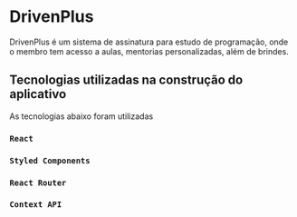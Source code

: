 # DrivenPlus

DrivenPlus é um sistema de assinatura para estudo de programação, onde o membro tem acesso a aulas, mentorias personalizadas, além de brindes.

## Tecnologias utilizadas na construção do aplicativo

As tecnologias abaixo foram utilizadas

### `React`
### `Styled Components`
### `React Router`
### `Context API`



